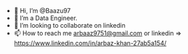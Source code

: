- 👋 Hi, I’m @Baazu97
- 👀 I’m a Data Engineer.
- 💞️ I’m looking to collaborate on linkedin
- 📫 How to reach me arbaaz9751@gmail.com or linkedin => https://www.linkedin.com/in/arbaz-khan-27ab5a154/

<!---
Baazu97/Baazu97 is a ✨ special ✨ repository because its `README.md` (this file) appears on your GitHub profile.
You can click the Preview link to take a look at your changes.
--->
